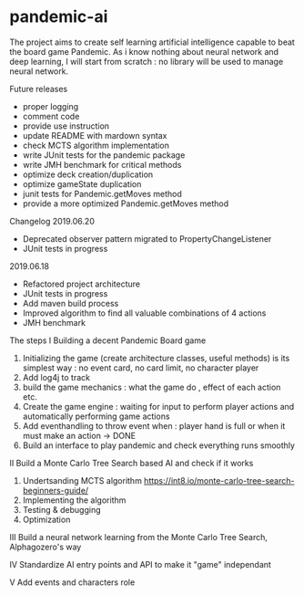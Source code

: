 # pandemic-ai
The project aims to create self learning artificial intelligence capable to beat the board game Pandemic.
As i know nothing about neural network and deep learning, I will start from scratch : no library will be used to manage neural network.

Future releases
- proper logging
- comment code
- provide use instruction
- update README with mardown syntax
- check MCTS algorithm implementation
- write JUnit tests for the pandemic package
- write JMH benchmark for critical methods
- optimize deck creation/duplication
- optimize gameState duplication
- junit tests for Pandemic.getMoves method
- provide a more optimized Pandemic.getMoves method

Changelog
2019.06.20
 - Deprecated observer pattern migrated to PropertyChangeListener
 - JUnit tests in progress

2019.06.18
 - Refactored project architecture
 - JUnit tests in progress
 - Add maven build process
 - Improved algorithm to find all valuable combinations of 4 actions
 - JMH benchmark
 

The steps
I Building a decent Pandemic Board game
1. Initializing the game (create architecture classes, useful methods) is its simplest way : no event card, no card limit, no character player
2. Add log4j to track
3. build the game mechanics : what the game do , effect of each action etc.
4. Create the game engine : waiting for input to perform player actions and automatically performing game actions 
5. Add eventhandling to throw event when : player hand is full or when it must make an action -> DONE
6. Build an interface to play pandemic and check everything runs smoothly

II Build a Monte Carlo Tree Search based AI and check if it works
1. Undertsanding MCTS algorithm https://int8.io/monte-carlo-tree-search-beginners-guide/
2. Implementing the algorithm
3. Testing & debugging
4. Optimization

III Build a neural network learning from the Monte Carlo Tree Search, Alphagozero's way

IV Standardize AI entry points and API to make it "game" independant

V Add events and characters role

